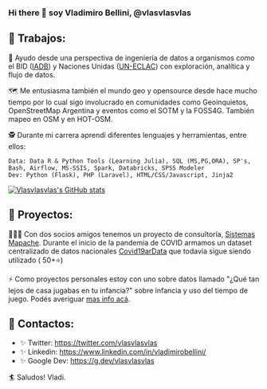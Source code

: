### Hi there 👋 soy Vladimiro Bellini, @vlasvlasvlas


## 🖤 Trabajos:

👷 Ayudo desde una perspectiva de ingeniería de datos a organismos como el BID ([IADB](https://www.iadb.org/es/proyectos)) y Naciones Unidas ([UN-ECLAC](https://www.cepal.org/es)) con exploración, analítica y flujo de datos.

🗺️ Me entusiasma también el mundo geo y opensource desde hace mucho tiempo por lo cual sigo involucrado en comunidades como Geoinquietos, OpenStreetMap Argentina y eventos como el SOTM y la FOSS4G. También mapeo en OSM y en HOT-OSM.

🕵 Durante mi carrera aprendí diferentes lenguajes y herramientas, entre ellos:

    Data: Data R & Python Tools (Learning Julia), SQL (MS,PG,ORA), SP's, Bash, Airflow, MS-SSIS, Spark, Databricks, SPSS Modeler
    Dev: Python (Flask), PHP (Laravel), HTML/CSS/Javascript, Jinja2

[![Vlasvlasvlas's GitHub stats](https://github-readme-stats.vercel.app/api?username=vlasvlasvlas)](https://github.com/vlasvlasvlas/github-readme-stats)


## 🖤 Proyectos:

🧑‍🤝‍🧑 Con dos socios amigos tenemos un proyecto de consultoría, [Sistemas Mapache](https://smapache.com.ar/es/). Durante el inicio de la pandemia de COVID armamos un dataset centralizado de datos nacionales [Covid19arData](https://github.com/SistemasMapache/Covid19arData) que todavía sigue siendo utilizado ( 50+⭐)

⚡ Como proyectos personales estoy con uno sobre datos llamado "¿Qué tan lejos de casa jugabas en tu infancia?" sobre infancia y uso del tiempo de juego. Podés averiguar [mas info acá](https://docs.google.com/presentation/d/e/2PACX-1vR6HCGy6Iq3ICA2urQsDEVVJhoXhyJKK_AGJ4VQyVnf6nZVmSX6IEz6Gfo62-QaVIc-g9mGfWCle4iD/pub?start=false&loop=false&delayms=3000). 

## 🖤 Contactos: 
* ✨ Twitter: https://twitter.com/vlasvlasvlas
* ✨ Linkedin: https://www.linkedin.com/in/vladimirobellini/
* ✨ Google Dev: https://g.dev/vlasvlasvlas

🏄 Saludos! Vladi.
